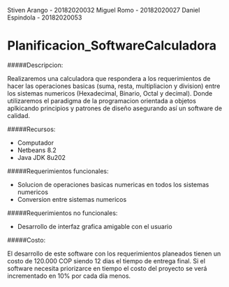 Stiven Arango - 20182020032 Miguel Romo - 20182020027 Daniel Espindola - 20182020053


# Planificacion_SoftwareCalculadora

#####Descripcion: 

Realizaremos una calculadora que respondera a los requerimientos de hacer las operaciones basicas (suma, resta, multipliacion y division) entre los sistemas numericos (Hexadecimal, Binario, Octal y decimal). Donde utilizaremos el paradigma de la programacion orientada a objetos aplkicando principios y patrones de diseño asegurando así un software de calidad.

#####Recursos: 

- Computador
- Netbeans 8.2
- Java JDK 8u202

#####Requerimientos funcionales: 

- Solucion de operaciones basicas numericas en todos los sistemas numericos
- Conversion entre sistemas numericos

#####Requerimientos no funcionales: 

- Desarrollo de interfaz grafica amigable con el usuario

#####Costo:

El desarrollo de este software con los requerimientos planeados tienen un costo de 120.000 COP siendo 12 dias el tiempo de entrega final. Si el software necesita priorizarce en tiempo el costo del proyecto se verá incrementado en 10% por cada día menos.
